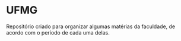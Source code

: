 # UFMG

Repositório criado para organizar algumas matérias da faculdade, de acordo com o período de cada uma delas.

